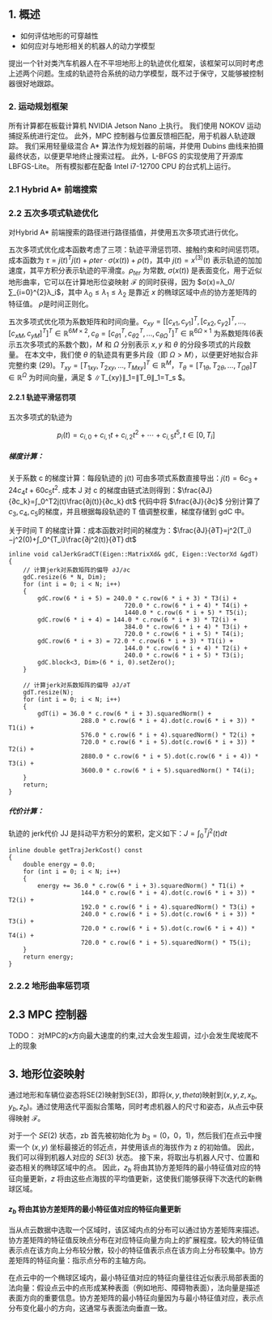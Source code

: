 ## 1. 概述

* 如何评估地形的可穿越性
* 如何应对与地形相关的机器人的动力学模型

提出一个针对类汽车机器人在不平坦地形上的轨迹优化框架，该框架可以同时考虑上述两个问题。生成的轨迹符合系统的动力学模型，既不过于保守，又能够被控制器很好地跟踪。 

### 2. 运动规划框架


 所有计算都在板载计算机 NVIDIA Jetson Nano 上执行。 我们使用 NOKOV 运动捕捉系统进行定位。 此外，MPC 控制器与位置反馈相匹配，用于机器人轨迹跟踪。 我们采用轻量级混合 A* 算法作为规划器的前端，并使用 Dubins 曲线来拍摄最终状态，以便更早地终止搜索过程。 此外，L-BFGS 的实现使用了开源库 LBFGS-Lite。 所有模拟都在配备 Intel i7-12700 CPU 的台式机上运行。


### 2.1 Hybrid A* 前端搜索


### 2.2 五次多项式轨迹优化

对Hybrid A* 前端搜索的路径进行路径插值，并使用五次多项式进行优化。

五次多项式优化成本函数考虑了三项：轨迹平滑惩罚项、接触约束和时间惩罚项。成本函数为 $τ=j​(t)^T​j​(t)+ρter⋅σ​(x​(t))+ρ​(t)$，其中 $j​(t)=x^{(3)}​(t)$ 表示轨迹的加加速度，其平方积分表示轨迹的平滑度。$ρ_{ter}$ 为常数, $σ​(x​(t))$ 是表面变化，用于近似地形曲率，它可以在计算地形位姿映射 $ℱ$ 的同时获得，因为 $σ​(x)=λ_0/∑_{i=0}^{2}λ_i$，其中 $λ_0≤λ_1≤λ_2$ 是靠近 $x$ 的椭球区域中点的协方差矩阵的特征值。 $ρ$是时间正则化。

五次多项式优化项为系数矩阵和时间向量。$c_{x​y}=[[c_{x1},c_{y1}]^T,[c_{x2},c_{y2}]^T,…,[c_{xM},c_{yM}]^T]^T∈ℝ^{6​M×2},c_θ=[c_{θ1}^T,c_{θ2}^T,…,c_{θΩ}^T]^T∈ℝ^{6​Ω×1}$ 为系数矩阵(6表示五次多项式的系数个数)，$M$ 和 $Ω$ 分别表示 $x,y$ 和 $θ$ 的分段多项式的片段数量。 在本文中，我们使 $θ$ 的轨迹具有更多片段（即 $Ω>M$），以便更好地拟合非完整约束 (29)。$T_{x​y}=[T_{1​x​y},T_{2​x​y},…,T_{​Mx​y}]^T∈ℝ^M，T_{θ}=[T_{1​θ},T_{2​θ},…,T_{Ω​θ}]T∈ℝ^Ω$ 为时间向量，满足 $ ∥T_{x​y}∥_1=∥T_θ∥_1=T_s $。 

#### 2.2.1 轨迹平滑惩罚项

五次多项式的轨迹为

$$p_i​(t)=c_{i,0}​+c_{i,1}​t+c_{i,2}​t^2+⋯+c_{i,5}​t^5,t∈[0,T_i​]$$

##### 梯度计算：

关于系数 c 的梯度计算：每段轨迹的 j(t) 可由多项式系数直接导出：$j(t)=6c_3​+24c_4​t+60c_5​t^2$.
成本 J 对 c 的梯度由链式法则得到：$\frac{∂J}{∂c_k}=∫_0^T2j(t)\frac{∂j(t)}{∂c_k} dt$
代码中将 $\frac{∂J}{∂c}$​ 分别计算了 $c_3,c_4,c_5$​ 的梯度，并且根据每段轨迹的 T 值调整权重，梯度存储到 gdC 中。

关于时间 T 的梯度计算：成本函数对时间的梯度为：$\frac{∂J}{∂T}=j^2(T_i)−j^2(0)+∫_0^{T_i}\frac{∂j^2(t)}{∂T} dt$
```
inline void calJerkGradCT(Eigen::MatrixXd& gdC, Eigen::VectorXd &gdT) 
{
    // 计算jerk对系数矩阵的偏导 ∂J/∂c
    gdC.resize(6 * N, Dim); 
    for (int i = 0; i < N; i++)
    {
        gdC.row(6 * i + 5) = 240.0 * c.row(6 * i + 3) * T3(i) +
                                720.0 * c.row(6 * i + 4) * T4(i) +
                                1440.0 * c.row(6 * i + 5) * T5(i);
        gdC.row(6 * i + 4) = 144.0 * c.row(6 * i + 3) * T2(i) +
                                384.0 * c.row(6 * i + 4) * T3(i) +
                                720.0 * c.row(6 * i + 5) * T4(i);
        gdC.row(6 * i + 3) = 72.0 * c.row(6 * i + 3) * T1(i) +
                                144.0 * c.row(6 * i + 4) * T2(i) +
                                240.0 * c.row(6 * i + 5) * T3(i);
        gdC.block<3, Dim>(6 * i, 0).setZero();
    }

    // 计算jerk对系数矩阵的偏导 ∂J/∂T
    gdT.resize(N);
    for (int i = 0; i < N; i++)
    {
        gdT(i) = 36.0 * c.row(6 * i + 3).squaredNorm() +
                    288.0 * c.row(6 * i + 4).dot(c.row(6 * i + 3)) * T1(i) +
                    576.0 * c.row(6 * i + 4).squaredNorm() * T2(i) +
                    720.0 * c.row(6 * i + 5).dot(c.row(6 * i + 3)) * T2(i) +
                    2880.0 * c.row(6 * i + 5).dot(c.row(6 * i + 4)) * T3(i) +
                    3600.0 * c.row(6 * i + 5).squaredNorm() * T4(i);
    }
    return;
}
```

##### 代价计算：

轨迹的 jerk代价 JJ 是抖动平方积分的累积，定义如下：$J=∫_0^T​j^2(t)dt$

```
inline double getTrajJerkCost() const
{
    double energy = 0.0;
    for (int i = 0; i < N; i++)
    {
        energy += 36.0 * c.row(6 * i + 3).squaredNorm() * T1(i) +
                    144.0 * c.row(6 * i + 4).dot(c.row(6 * i + 3)) * T2(i) +
                    192.0 * c.row(6 * i + 4).squaredNorm() * T3(i) +
                    240.0 * c.row(6 * i + 5).dot(c.row(6 * i + 3)) * T3(i) +
                    720.0 * c.row(6 * i + 5).dot(c.row(6 * i + 4)) * T4(i) +
                    720.0 * c.row(6 * i + 5).squaredNorm() * T5(i);
    }
    return energy;
}
```

### 2.2.2 地形曲率惩罚项

## 2.3 MPC 控制器

TODO： 对MPC的x方向最大速度的约束,过大会发生超调，过小会发生爬坡爬不上的现象


## 3. 地形位姿映射

通过地形和车辆位姿态将SE(2)映射到SE(3)，即将$(x,y,theta)$映射到$(x,y,z,x_b,y_b,z_b)$。通过使用迭代平面拟合策略，同时考虑机器人的尺寸和姿态，从点云中获得映射 $ℱ$。

对于一个 $S​E​(2)$ 状态，zb 首先被初始化为 $b_3=(0，0，1)$，然后我们在点云中搜索一个 $(x,y)$ 坐标最接近的邻近点，并使用该点的海拔作为 z 的初始值。 因此，我们可以得到机器人对应的 $S​E​(3)$ 状态。 接下来，将取出与机器人尺寸、位置和姿态相关的椭球区域中的点。 因此，$z_b$ 将由其协方差矩阵的最小特征值对应的特征向量更新，$z$ 将由这些点海拔的平均值更新，这使我们能够获得下次迭代的新椭球区域。

#### $z_b$ 将由其协方差矩阵的最小特征值对应的特征向量更新
当从点云数据中选取一个区域时，该区域内点的分布可以通过协方差矩阵来描述。协方差矩阵的特征值反映点分布在对应特征向量方向上的扩展程度。较大的特征值表示点在该方向上分布较分散，较小的特征值表示点在该方向上分布较集中。协方差矩阵的特征向量：指示点分布的主轴方向。

在点云中的一个椭球区域内，最小特征值对应的特征向量往往近似表示局部表面的法向量：假设点云中的点形成某种表面（例如地形、障碍物表面），法向量是描述表面方向的重要信息。协方差矩阵的最小特征向量因为与最小特征值对应，表示点分布变化最小的方向，这通常与表面法向垂直一致。

